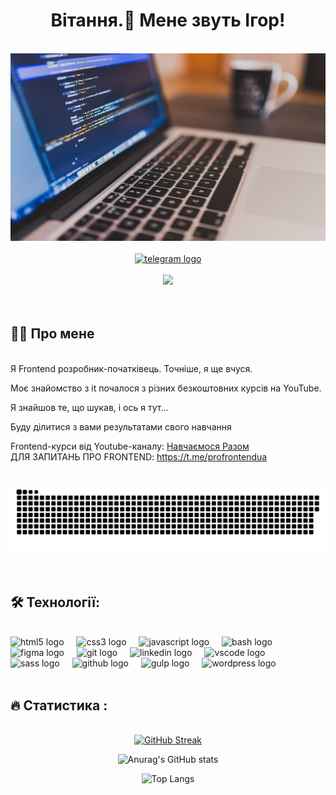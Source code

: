 
<h1 align="center">Вітання.👋 Мене звуть Ігор!</h1>
<br>

<div align="center">
  <img height="300" width="600" src="assets/coding-2024.jpg"/>
</div>
<br>

<div align="center">
  <a href="https://t.me/ignikots" target="_blank">
    <img src="https://img.shields.io/static/v1?message=Telegram&logo=telegram&label=&color=2CA5E0&logoColor=white&labelColor=&style=for-the-badge" height="25" alt="telegram logo"/>
  </a>
</div>
<br>

<div align="center">
  <img src="https://visitor-badge.laobi.icu/badge?page_id=ihor-mykolayovych"/>
</div>
<br>
<br>

## 👩‍💻  Про мене
<br>
Я Frontend розробник-початківець. Точніше, я ще вчуся.

Моє знайомство з it почалося з різних безкоштовних курсів на YouTube.

Я знайшов те, що шукав, і ось я тут...

Буду ділитися з вами результатами свого навчання
<br>
<div align="left">
      Frontend-курси від Youtube-каналу:
      <a href="https://learningtogetherua.github.io/courses/" target="_blank">Навчаємося Разом</a>
</div>

<div align="left">
      ДЛЯ ЗАПИТАНЬ ПРО FRONTEND:
      <a href="https://t.me/profrontendua" target="_blank">https://t.me/profrontendua</a>
</div>
<br>
<br>

<div align="center">
 <img width="600" src="assets/github-snake.svg" alt="snake"/>
</div>
<br>
<br>

## 🛠 Технології:
<br>
  <img src="https://cdn.jsdelivr.net/gh/devicons/devicon@latest/icons/html5/html5-original.svg" height="40" alt="html5 logo"/>
  <img width="12" />
  <img src="https://cdn.jsdelivr.net/gh/devicons/devicon@latest/icons/css3/css3-original.svg" height="40" alt="css3 logo"/>
<img width="12" />
  <img src="https://cdn.jsdelivr.net/gh/devicons/devicon@latest/icons/javascript/javascript-original.svg" height="40" alt="javascript logo"/>
<img width="12" />
  <img src="https://cdn.jsdelivr.net/gh/devicons/devicon@latest/icons/bash/bash-original.svg" height="40" alt="bash logo"/>
<img width="12" />
  <img src="https://cdn.jsdelivr.net/gh/devicons/devicon@latest/icons/figma/figma-original.svg" height="40" alt="figma logo"/>
<img width="12" />
  <img src="https://cdn.jsdelivr.net/gh/devicons/devicon@latest/icons/git/git-original.svg" height="40" alt="git logo"/>
<img width="12" />
  <img src="https://cdn.jsdelivr.net/gh/devicons/devicon@latest/icons/linkedin/linkedin-original.svg" height="40" alt="linkedin logo"/>
<img width="12" />
  <img src="https://cdn.jsdelivr.net/gh/devicons/devicon@latest/icons/vscode/vscode-original.svg" height="40" alt="vscode logo"/>
<img width="12" />
  <img src="https://cdn.jsdelivr.net/gh/devicons/devicon@latest/icons/sass/sass-original.svg" height="40" alt="sass logo"/>
<img width="12" />
  <img src="https://cdn.jsdelivr.net/gh/devicons/devicon@latest/icons/github/github-original.svg" height="40" alt="github logo"/>
<img width="12" />
  <img src="https://cdn.jsdelivr.net/gh/devicons/devicon@latest/icons/gulp/gulp-plain.svg" height="40" alt="gulp logo"/>
<img width="12" />
  <img src="https://cdn.jsdelivr.net/gh/devicons/devicon@latest/icons/wordpress/wordpress-original.svg" height="40" alt="wordpress logo"/>
<img width="12" />
<br>
<br>

## 🔥 Статистика :
<br>

<div align="center"

[![GitHub Streak](https://streak-stats.demolab.com?user=ihor-mykolayovych&theme=codestackr&hide_border=true&card_width=500&card_height=200)](https://git.io/streak-stats)

![Anurag's GitHub stats](https://github-readme-stats.vercel.app/api?username=ihor-mykolayovych&show_icons=true&theme=codeSTACKr&hide_border=1)

![Top Langs](https://github-readme-stats.vercel.app/api/top-langs/?username=ihor-mykolayovych&layout=compact&theme=codeSTACKr&hide_border=false&order=1)

</div>
